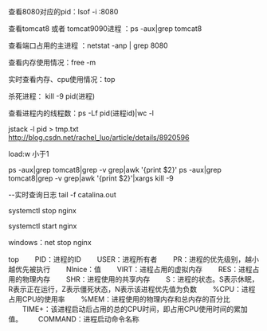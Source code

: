 查看8080对应的pid：lsof -i :8080

查看tomcat8 或者 tomcat9090进程 ：ps -aux|grep tomcat8

查看端口占用的主进程 ：netstat -anp | grep 8080

查看内存使用情况：free -m

实时查看内存、cpu使用情况：top

杀死进程： kill -9 pid(进程)

查看进程内的线程数：ps -Lf pid(进程id)|wc -l

jstack -l pid > tmp.txt
http://blog.csdn.net/rachel_luo/article/details/8920596

load:w 小于1


ps -aux|grep tomcat8|grep -v grep|awk '{print $2}'
ps -aux|grep tomcat8|grep -v grep|awk '{print $2}'|xargs kill -9

--实时查询日志
tail -f catalina.out

systemctl stop nginx

systemctl start nginx

windows：net stop nginx

top
　　PID：进程的ID
　　USER：进程所有者
　　PR：进程的优先级别，越小越优先被执行
　　NInice：值
　　VIRT：进程占用的虚拟内存
　　RES：进程占用的物理内存
　　SHR：进程使用的共享内存
　　S：进程的状态。S表示休眠，R表示正在运行，Z表示僵死状态，N表示该进程优先值为负数
　　%CPU：进程占用CPU的使用率
　　%MEM：进程使用的物理内存和总内存的百分比
　　TIME+：该进程启动后占用的总的CPU时间，即占用CPU使用时间的累加值。
　　COMMAND：进程启动命令名称